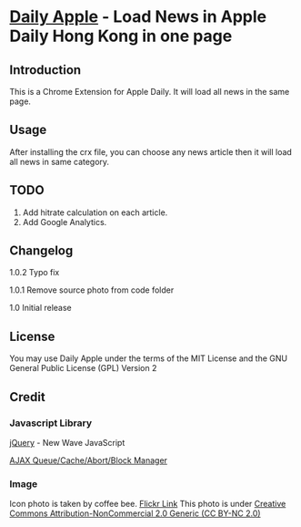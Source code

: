 [Daily Apple](http://linc01n.github.com/Daily-Apple/) - Load News in Apple Daily Hong Kong in one page
============================================================

Introduction
------------

This is a Chrome Extension for Apple Daily. It will load all news in the same page.

Usage
-----

After installing the crx file, you can choose any news article then it will load all news in same category.

TODO
----

1. Add hitrate calculation on each article.
2. Add Google Analytics.

Changelog
---------

1.0.2   Typo fix

1.0.1	Remove source photo from code folder

1.0		Initial release

License
-------

You may use Daily Apple under the terms of the MIT License and the GNU General Public License (GPL) Version 2

Credit
------

### Javascript Library

[jQuery](http://jquery.com/) - New Wave JavaScript

[AJAX Queue/Cache/Abort/Block Manager](http://www.protofunc.com/scripts/jquery/ajaxManager/)

### Image
Icon photo is taken by coffee bee.
[Flickr Link](http://www.flickr.com/photos/coffee_bee/4042343280/)
This photo is under [Creative Commons Attribution-NonCommercial 2.0 Generic (CC BY-NC 2.0)](http://creativecommons.org/licenses/by-nc/2.0/)
